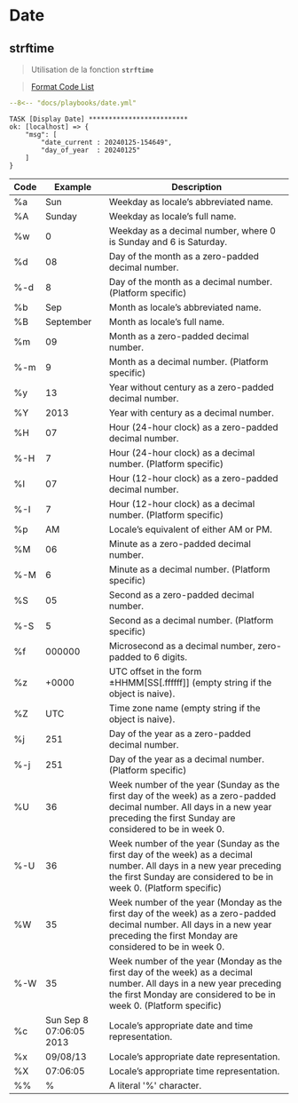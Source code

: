 # Date

## strftime

>Utilisation de la fonction **`strftime`**

> [Format Code List](https://kapeli.com/cheat_sheets/strftime_Format_Codes.docset/Contents/Resources/Documents/index)

``` yaml title="Date" linenums="1" hl_lines="10"
--8<-- "docs/playbooks/date.yml"
```

``` text title="" hl_lines="3"
TASK [Display Date] *************************
ok: [localhost] => {
    "msg": [
        "date_current : 20240125-154649",
        "day_of_year  : 20240125"
    ]
}
```

|Code| 	Example |	Description|
|---|---|---|
|%a 	|Sun |	Weekday as locale’s abbreviated name.|
|%A 	|Sunday |	Weekday as locale’s full name.|
|%w 	|0 |	Weekday as a decimal number, where 0 is Sunday and 6 is Saturday.|
|%d 	|08 |	Day of the month as a zero-padded decimal number.|
|%-d |	8 |	Day of the month as a decimal number. (Platform specific)|
|%b 	|Sep |	Month as locale’s abbreviated name.|
|%B 	|September |	Month as locale’s full name.|
|%m 	|09 |	Month as a zero-padded decimal number.|
|%-m |	9 |	Month as a decimal number. (Platform specific)|
|%y 	|13 |	Year without century as a zero-padded decimal number.|
|%Y 	|2013 |	Year with century as a decimal number.|
|%H 	|07 |	Hour (24-hour clock) as a zero-padded decimal number.|
|%-H |	7 |	Hour (24-hour clock) as a decimal number. (Platform specific)|
|%I 	|07 |	Hour (12-hour clock) as a zero-padded decimal number.|
|%-I |	7 |	Hour (12-hour clock) as a decimal number. (Platform specific)|
|%p 	|AM |	Locale’s equivalent of either AM or PM.|
|%M 	|06 |	Minute as a zero-padded decimal number.|
|%-M |	6 |	Minute as a decimal number. (Platform specific)|
|%S 	|05 |	Second as a zero-padded decimal number.
|%-S |	5 |	Second as a decimal number. (Platform specific)|
|%f 	|000000 |	Microsecond as a decimal number, zero-padded to 6 digits.|
|%z 	|+0000 |	UTC offset in the form ±HHMM[SS[.ffffff]] (empty string if the object is naive).|
|%Z 	|UTC |	Time zone name (empty string if the object is naive).|
|%j 	|251 |	Day of the year as a zero-padded decimal number.|
|%-j |	251 |	Day of the year as a decimal number. (Platform specific)|
|%U 	|36 |	Week number of the year (Sunday as the first day of the week) as a zero-padded decimal number. All days in a new year preceding the first Sunday are considered to be in week 0.|
|%-U |	36 |	Week number of the year (Sunday as the first day of the week) as a decimal number. All days in a new year preceding the first Sunday are considered to be in week 0. (Platform specific)|
|%W 	|35 |	Week number of the year (Monday as the first day of the week) as a zero-padded decimal number. All days in a new year preceding the first Monday are considered to be in week 0.|
|%-W |	35 |	Week number of the year (Monday as the first day of the week) as a decimal number. All days in a new year preceding the first Monday are considered to be in week 0. (Platform specific)|
|%c 	|Sun Sep 8 07:06:05 2013 |	Locale’s appropriate date and time representation.|
|%x 	|09/08/13 |	Locale’s appropriate date representation.|
|%X 	|07:06:05 |	Locale’s appropriate time representation.|
|%% 	|% |	A literal '%' character.|